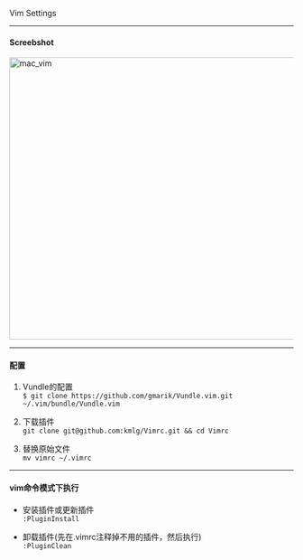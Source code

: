 Vim Settings

---

#### Screebshot

<img src=http://i.imgur.com/cmtEal2.png width=890 height=500 alt="mac_vim">

---

#### 配置

1. Vundle的配置   
```$ git clone https://github.com/gmarik/Vundle.vim.git ~/.vim/bundle/Vundle.vim```

2. 下载插件   
```git clone git@github.com:kmlg/Vimrc.git && cd Vimrc```   

3. 替换原始文件   
```mv vimrc ~/.vimrc```

---

#### vim命令模式下执行  
     
* 安装插件或更新插件     
<code>:PluginInstall</code>
	
* 卸载插件(先在.vimrc注释掉不用的插件，然后执行)    
<code>:PluginClean</code>